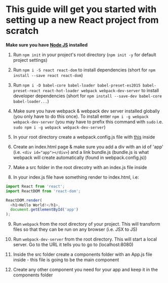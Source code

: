 # This guide will get you started with setting up a new React project from scratch

**Make sure you have [Node JS](https://nodejs.org/en/) installed**

1. Run `npm init` in your project's root directory (`npm init -y` for default project settings)

2. Run `npm i -S react react-dom` to install dependencies (short for `npm install --save react react-dom`)

3. Run `npm i -D babel-core babel-loader babel-preset-es2015 babel-preset-react react-hot-loader webpack webpack-dev-server` to install developer dependencies (short for `npm install --save-dev babel-core babel-loader...`)

4. Make sure you have webpack & webpack dev server installed globally (you only have to do this once). To install enter `npm i -g webpack webpack-dev-server` (you may have to prefix this command with `sudo` i.e. `sudo npm i -g webpack webpack-dev-server`)

5. In your root directory create a webpack.config.js file with [this](https://github.com/BeachCodersAcademy/CodeWave/blob/master/notes/webpack.config.js) inside

6. Create an index.html page & make sure you add a div with an id of 'app' (i.e. `<div id="app"></div>`) and a link bundle.js (bundle.js is what webpack will create automatically (found in webpack.config.js))

7. Make a src folder in the root direcotry with an index.js file inside

8. In your index.js file have something render to index.html, i.e:

```javascript
import React from 'react';
import ReactDOM from 'react-dom';

ReactDOM.render(
  <h1>Hello World!</h1>, 
  document.getElementById('app')
);
```

9. Run `webpack` from the root directory of your project. This will transform files so that they can be run on any browser (i.e. JSX to JS)

10. Run `webpack-dev-server` from the root directory. This will start a local server. Go to the URL it tells you to go to (localhost:8080)

11. Inside the src folder create a components folder with an App.js file inside - this file is going to be the main component

12. Create any other component you need for your app and keep it in the components folder
